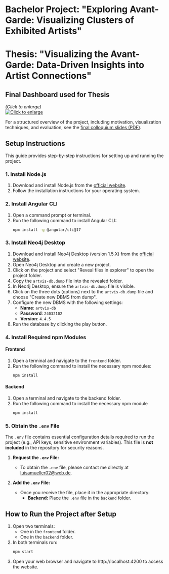 # Bachelor Project: "Exploring Avant-Garde: Visualizing Clusters of Exhibited Artists"
# Thesis: "Visualizing the Avant-Garde: Data-Driven Insights into Artist Connections"
## Final Dashboard used for Thesis
_(Click to enlarge)_  
[![Click to enlarge](https://github.com/user-attachments/assets/d8463bef-2e05-421f-b4c0-d55e64cce301)]([https://github.com/user-attachments/assets/d9a7db17-ed59-4b67-8533-edf1ffd4933f](https://github.com/user-attachments/assets/d8463bef-2e05-421f-b4c0-d55e64cce301))

For a structured overview of the project, including motivation, visualization techniques, and evaluation, see the [final colloquium slides (PDF)](docs/colloquium_slides.pdf).
## Setup Instructions

This guide provides step-by-step instructions for setting up and running the project.

### 1. Install Node.js
1. Download and install Node.js from the [official website](https://nodejs.org/en/download/).
2. Follow the installation instructions for your operating system.

### 2. Install Angular CLI
1. Open a command prompt or terminal.
2. Run the following command to install Angular CLI:
   ```bash
   npm install -g @angular/cli@17

### 3. Install Neo4j Desktop
1. Download and install Neo4j Desktop (version 1.5.X) from the [official website](https://neo4j.com/download/](https://neo4j.com/deployment-center/#desktop)).
2. Open Neo4j Desktop and create a new project.
3. Click on the project and select "Reveal files in explorer" to open the project folder.
4. Copy the `artvis-db.dump` file into the revealed folder.
5. In Neo4j Desktop, ensure the `artvis-db.dump` file is visible.
6. Click on the three dots (options) next to the `artvis-db.dump` file and choose "Create new DBMS from dump".
7. Configure the new DBMS with the following settings:
   - **Name**: `artvis-db`
   - **Password**: `24032102`
   - **Version**: `4.4.5`
8. Run the database by clicking the play button.

### 4. Install Required npm Modules
#### Frontend
1. Open a terminal and navigate to the `frontend` folder.
2. Run the following command to install the necessary npm modules:
   ```bash
   npm install
#### Backend
1. Open a terminal and navigate to the backend folder.
2. Run the following command to install the necessary npm module
    ```bash
   npm install

### 5. Obtain the `.env` File
The `.env` file contains essential configuration details required to run the project (e.g., API keys, sensitive environment variables). This file is **not included** in the repository for security reasons.

1. **Request the `.env` File:**
   - To obtain the `.env` file, please contact me directly at luisamueller02@web.de.

2. **Add the `.env` File:**
   - Once you receive the file, place it in the appropriate directory:
     - **Backend:** Place the `.env` file in the `backend` folder.


## How to Run the Project after Setup

1. Open two terminals:
   - One in the `frontend` folder.
   - One in the `backend` folder.
2. In both terminals run:
   ```bash
   npm start
3. Open your web browser and navigate to http://localhost:4200 to access the website.

